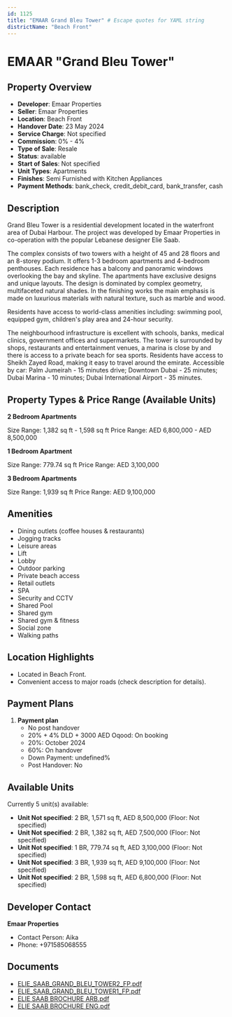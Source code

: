 ```yaml
---
id: 1125
title: "EMAAR Grand Bleu Tower" # Escape quotes for YAML string
districtName: "Beach Front"
---
```


# EMAAR "Grand Bleu Tower"

## Property Overview
- **Developer**: Emaar Properties
- **Seller**: Emaar Properties
- **Location**: Beach Front
- **Handover Date**: 23 May 2024
- **Service Charge**: Not specified
- **Commission**: 0% - 4%
- **Type of Sale**: Resale
- **Status**: available
- **Start of Sales**: Not specified
- **Unit Types**: Apartments
- **Finishes**: Semi Furnished with Kitchen Appliances
- **Payment Methods**: bank_check, credit_debit_card, bank_transfer, cash

## Description
Grand Bleu Tower is a residential development located in the waterfront area of Dubai Harbour. The project was developed by Emaar Properties in co-operation with the popular Lebanese designer Elie Saab.

The complex consists of two towers with a height of 45 and 28 floors and an 8-storey podium. It offers 1-3 bedroom apartments and 4-bedroom penthouses. Each residence has a balcony and panoramic windows overlooking the bay and skyline. The apartments have exclusive designs and unique layouts. The design is dominated by complex geometry, multifaceted natural shades. In the finishing works the main emphasis is made on luxurious materials with natural texture, such as marble and wood.

Residents have access to world-class amenities including: swimming pool, equipped gym, children's play area and 24-hour security.

The neighbourhood infrastructure is excellent with schools, banks, medical clinics, government offices and supermarkets. The tower is surrounded by shops, restaurants and entertainment venues, a marina is close by and there is access to a private beach for sea sports. Residents have access to Sheikh Zayed Road, making it easy to travel around the emirate. Accessible by car: Palm Jumeirah - 15 minutes drive; Downtown Dubai - 25 minutes; Dubai Marina - 10 minutes; Dubai International Airport - 35 minutes.

## Property Types & Price Range (Available Units)
**2 Bedroom Apartments**

Size Range: 1,382 sq ft - 1,598 sq ft
Price Range: AED 6,800,000 - AED 8,500,000

**1 Bedroom Apartment**

Size Range: 779.74 sq ft
Price Range: AED 3,100,000

**3 Bedroom Apartments**

Size Range: 1,939 sq ft
Price Range: AED 9,100,000

## Amenities
- Dining outlets  (coffee houses & restaurants)
- Jogging tracks
- Leisure areas
- Lift
- Lobby
- Outdoor parking
- Private beach access
- Retail outlets
- SPA
- Security and CCTV
- Shared Pool
- Shared gym
- Shared gym & fitness
- Social zone
- Walking paths

## Location Highlights
- Located in Beach Front.
- Convenient access to major roads (check description for details).

## Payment Plans
1. **Payment plan**
   - No post handover
   - 20% + 4% DLD + 3000 AED Oqood: On booking
   - 20%: October 2024
   - 60%: On handover
   - Down Payment: undefined%
   - Post Handover: No

## Available Units
Currently 5 unit(s) available:
- **Unit Not specified**: 2 BR, 1,571 sq ft, AED 8,500,000 (Floor: Not specified)
- **Unit Not specified**: 2 BR, 1,382 sq ft, AED 7,500,000 (Floor: Not specified)
- **Unit Not specified**: 1 BR, 779.74 sq ft, AED 3,100,000 (Floor: Not specified)
- **Unit Not specified**: 3 BR, 1,939 sq ft, AED 9,100,000 (Floor: Not specified)
- **Unit Not specified**: 2 BR, 1,598 sq ft, AED 6,800,000 (Floor: Not specified)

## Developer Contact
**Emaar Properties**
- Contact Person: Aika
- Phone: +971585068555

## Documents
- [ELIE_SAAB_GRAND_BLEU_TOWER2_FP.pdf](https://cdn.geniemap.net/2024/08/08/FCDcFxkYO46uKmJEC873mORGAg2H4xwexdYb0wO4.pdf)
- [ELIE_SAAB_GRAND_BLEU_TOWER1_FP.pdf](https://cdn.geniemap.net/2024/08/08/EFIcyJrNLNLJaT4HxOOVPPYWoxenMpRyu9nGUQFp.pdf)
- [ELIE SAAB BROCHURE ARB.pdf](https://cdn.geniemap.net/2024/08/08/uAqrLH6tAIl7ZwQpBAsbHNoXnvnpqWZW62kNHHcj.pdf)
- [ELIE SAAB BROCHURE ENG.pdf](https://cdn.geniemap.net/2024/08/08/RZ1tGeiY0V21evpPSDNTpMQuba9g3f1v08zch3RD.pdf)
